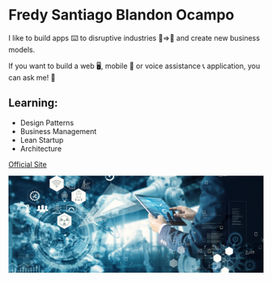 # Fredy Santiago Blandon Ocampo


I like to build apps ⌨️ to disruptive industries 💾=>📲 and create new business models.

If you want to build a web 🖥️, mobile 📲 or voice assistance 📞 application, you can ask me! 📢

## Learning:

- Design Patterns
- Business Management
- Lean Startup
- Architecture

[Official Site](https://fsblandon.super.site/)

![alt text](https://github.com/fsblandon/fsblandon/blob/master/cover.png?raw=true)

